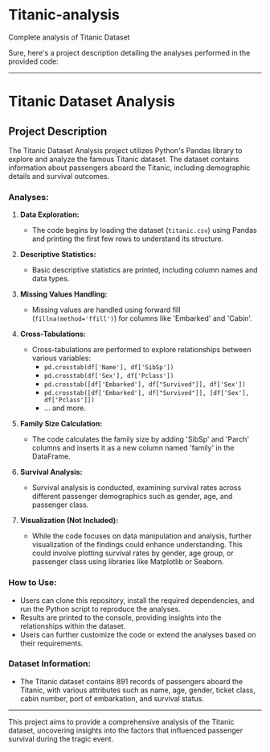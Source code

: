 # Titanic-analysis
Complete analysis of Titanic Dataset

Sure, here's a project description detailing the analyses performed in the provided code:

---

# Titanic Dataset Analysis

## Project Description

The Titanic Dataset Analysis project utilizes Python's Pandas library to explore and analyze the famous Titanic dataset. The dataset contains information about passengers aboard the Titanic, including demographic details and survival outcomes.

### Analyses:

1. **Data Exploration:**
   - The code begins by loading the dataset (`titanic.csv`) using Pandas and printing the first few rows to understand its structure.

2. **Descriptive Statistics:**
   - Basic descriptive statistics are printed, including column names and data types.

3. **Missing Values Handling:**
   - Missing values are handled using forward fill (`fillna(method='ffill')`) for columns like 'Embarked' and 'Cabin'.

4. **Cross-Tabulations:**
   - Cross-tabulations are performed to explore relationships between various variables:
     - `pd.crosstab(df['Name'], df['SibSp'])`
     - `pd.crosstab(df['Sex'], df['Pclass'])`
     - `pd.crosstab([df['Embarked'], df["Survived"]], df['Sex'])`
     - `pd.crosstab([df['Embarked'], df["Survived"]], [df['Sex'], df['Pclass']])`
     - ... and more.

5. **Family Size Calculation:**
   - The code calculates the family size by adding 'SibSp' and 'Parch' columns and inserts it as a new column named 'family' in the DataFrame.

6. **Survival Analysis:**
   - Survival analysis is conducted, examining survival rates across different passenger demographics such as gender, age, and passenger class.

7. **Visualization (Not Included):**
   - While the code focuses on data manipulation and analysis, further visualization of the findings could enhance understanding. This could involve plotting survival rates by gender, age group, or passenger class using libraries like Matplotlib or Seaborn.

### How to Use:

- Users can clone this repository, install the required dependencies, and run the Python script to reproduce the analyses.
- Results are printed to the console, providing insights into the relationships within the dataset.
- Users can further customize the code or extend the analyses based on their requirements.

### Dataset Information:

- The Titanic dataset contains 891 records of passengers aboard the Titanic, with various attributes such as name, age, gender, ticket class, cabin number, port of embarkation, and survival status.

---

This project aims to provide a comprehensive analysis of the Titanic dataset, uncovering insights into the factors that influenced passenger survival during the tragic event.
